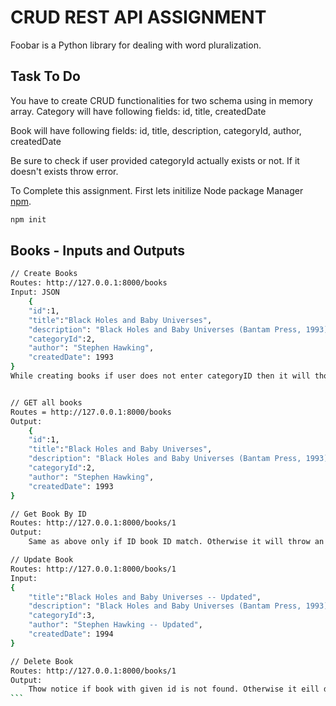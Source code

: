 # CRUD REST API ASSIGNMENT

Foobar is a Python library for dealing with word pluralization.

## Task To Do

You have to create CRUD functionalities for two schema using in memory array.
Category will have following fields:
id, title, createdDate

Book will have following fields:
id, title, description, categoryId, author, createdDate

Be sure to check if user provided categoryId actually exists or not. If it doesn't exists throw error.

To Complete this assignment. First lets initilize Node package Manager [npm](#).

```bash
npm init
```

## Books - Inputs and Outputs

````bash
// Create Books
Routes: http://127.0.0.1:8000/books
Input: JSON
    {
    "id":1,
    "title":"Black Holes and Baby Universes",
    "description": "Black Holes and Baby Universes (Bantam Press, 1993) is a collection of Hawking's essays, ranging from the scientific, such as the makeup of black holes, to the personal",
    "categoryId":2,
    "author": "Stephen Hawking",
    "createdDate": 1993
}
While creating books if user does not enter categoryID then it will thow an error to enter categoryId.


// GET all books
Routes = http://127.0.0.1:8000/books
Output:
    {
    "id":1,
    "title":"Black Holes and Baby Universes",
    "description": "Black Holes and Baby Universes (Bantam Press, 1993) is a collection of Hawking's essays, ranging from the scientific, such as the makeup of black holes, to the personal",
    "categoryId":2,
    "author": "Stephen Hawking",
    "createdDate": 1993
}

// Get Book By ID
Routes: http://127.0.0.1:8000/books/1
Output:
    Same as above only if ID book ID match. Otherwise it will throw an error.

// Update Book
Routes: http://127.0.0.1:8000/books/1
Input:
{
    "title":"Black Holes and Baby Universes -- Updated",
    "description": "Black Holes and Baby Universes (Bantam Press, 1993) is a collection of Hawking's essays, ranging from the scientific, such as the makeup of black holes, to the personal -- Updated",
    "categoryId":3,
    "author": "Stephen Hawking -- Updated",
    "createdDate": 1994
}

// Delete Book
Routes: http://127.0.0.1:8000/books/1
Output:
    Thow notice if book with given id is not found. Otherwise it eill delete tha book with given id.
```




````
